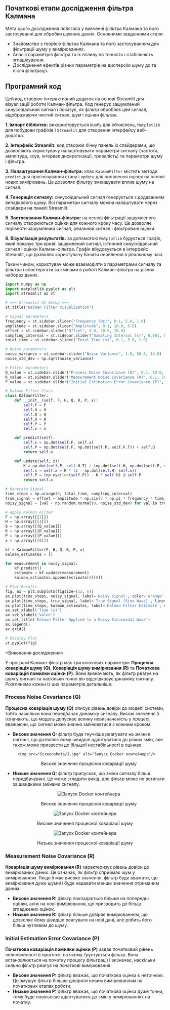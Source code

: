 <h2>Початкові етапи дослідження фільтра Калмана</h2>

<p>Мета цього дослідження полягала у вивченні фільтра Калмана та його застосуванні для обробки шумних даних. Основними завданнями стали:</p>

<ul>
    <li>Знайомство з теорією фільтра Калмана та його застосуванням для фільтрації шуму у вимірюваннях.</li>
    <li>Аналіз параметрів фільтра та їх впливу на точність і стабільність згладжування.</li>
    <li>Дослідження ефектів різних параметрів на дисперсію шуму до та після фільтрації.</li>
</ul>

<h2>Програмний код</h2>

<p>Цей код створює інтерактивний додаток на основі Streamlit для візуалізації роботи Калман-фільтра. Код генерує зашумлений синусоїдальний сигнал і показує, як фільтр обробляє цей сигнал, відображаючи чистий сигнал, шум і оцінки фільтра.</p>

<p><strong>1. Імпорт бібліотек:</strong> використовується <code>NumPy</code> для обчислень, <code>Matplotlib</code> для побудови графіків і <code>Streamlit</code> для створення інтерфейсу веб-додатка.</p>

<p><strong>2. Інтерфейс Streamlit:</strong> код створює бічну панель із слайдерами, що дозволяють користувачу налаштовувати параметри сигналу (частота, амплітуда, зсув, інтервал дискретизації, тривалість) та параметри шуму і фільтра.</p>

<p><strong>3. Налаштування Калман-фільтра:</strong> клас <code>KalmanFilter</code> містить методи <code>predict</code> для прогнозування стану і <code>update</code> для оновлення оцінок на основі нових вимірювань. Це дозволяє фільтру зменшувати вплив шуму на сигнал.</p>

<p><strong>4. Генерація сигналу:</strong> синусоїдальний сигнал генерується з додаванням випадкового шуму. Всі параметри сигналу можна налаштувати через слайдери на панелі Streamlit.</p>

<p><strong>5. Застосування Калман-фільтра:</strong> на основі фільтрації зашумленого сигналу створюються оцінки для кожного кроку часу. Це дозволяє порівняти зашумлений сигнал, реальний сигнал і фільтровані оцінки.</p>

<p><strong>6. Візуалізація результатів:</strong> за допомогою <code>Matplotlib</code> будується графік, який показує три криві: зашумлений сигнал, істинний синусоїдальний сигнал і оцінки Калман-фільтра. Графік вбудовується в інтерфейс Streamlit, що дозволяє користувачу бачити оновлення в реальному часі.</p>

<p>Таким чином, користувач може взаємодіяти з параметрами сигналу та фільтра і спостерігати за змінами в роботі Калман-фільтра на різних наборах даних.</p>

``` python
import numpy as np
import matplotlib.pyplot as plt
import streamlit as st

# === Streamlit UI Setup ===
st.title("Kalman Filter Visualization")

# Signal parameters
frequency = st.sidebar.slider("Frequency (Hz)", 0.1, 5.0, 1.0)
amplitude = st.sidebar.slider("Amplitude", 0.1, 10.0, 5.0)
offset = st.sidebar.slider("Offset", 0.0, 20.0, 10.0)
sampling_interval = st.sidebar.slider("Sampling Interval (s)", 0.001, 0.1, 0.001)
total_time = st.sidebar.slider("Total Time (s)", 0.1, 5.0, 1.0)

# Noise parameters
noise_variance = st.sidebar.slider("Noise Variance", 1.0, 50.0, 16.0)
noise_std_dev = np.sqrt(noise_variance)

# Filter parameters
Q_value = st.sidebar.slider("Process Noise Covariance (Q)", 0.1, 10.0, 1.0)
R_value = st.sidebar.slider("Measurement Noise Covariance (R)", 0.1, 50.0, 10.0)
P_value = st.sidebar.slider("Initial Estimation Error Covariance (P)", 0.1, 10.0, 1.0)

# Kalman Filter Class
class KalmanFilter:
    def __init__(self, F, H, Q, R, P, x):
        self.F = F
        self.H = H
        self.Q = Q
        self.R = R
        self.P = P
        self.x = x

    def predict(self):
        self.x = np.dot(self.F, self.x)
        self.P = np.dot(self.F, np.dot(self.P, self.F.T)) + self.Q
        return self.x

    def update(self, z):
        K = np.dot(self.P, self.H.T) / (np.dot(self.H, np.dot(self.P, self.H.T)) + self.R)
        self.x = self.x + K * (z - np.dot(self.H, self.x))
        self.P = (np.eye(len(self.P)) - K * self.H) @ self.P
        return self.x

# Generate Signal
time_steps = np.arange(0, total_time, sampling_interval)
true_signal = offset + amplitude * np.sin(2 * np.pi * frequency * time_steps)
noisy_signal = [val + np.random.normal(0, noise_std_dev) for val in true_signal]

# Apply Kalman Filter
F = np.array([[1]])
H = np.array([[1]])
Q = np.array([[Q_value]])
R = np.array([[R_value]])
P = np.array([[P_value]])
x = np.array([[0]])

kf = KalmanFilter(F, H, Q, R, P, x)
kalman_estimates = []

for measurement in noisy_signal:
    kf.predict()
    estimate = kf.update(measurement)
    kalman_estimates.append(estimate[0][0])

# Plot Results
fig, ax = plt.subplots(figsize=(12, 6))
ax.plot(time_steps, noisy_signal, label='Noisy Signal', color='orange', linestyle='-', alpha=0.6)
ax.plot(time_steps, true_signal, label='True Signal (Sine Wave)', linestyle='--', color='blue')
ax.plot(time_steps, kalman_estimates, label='Kalman Filter Estimate', color='green')
ax.set_xlabel('Time (s)')
ax.set_ylabel('Value')
ax.set_title('Kalman Filter Applied to a Noisy Sinusoidal Wave')
ax.legend()
ax.grid()

# Display Plot
st.pyplot(fig)
```

<Виконання дослідження>

<p>У програмі Калман-фільтр має три ключових параметри: <strong>Процесна коваріація шуму (Q)</strong>, <strong>Коваріація шуму вимірювання (R)</strong> та <strong>Початкова коваріація помилки оцінки (P)</strong>. Вони визначають, як фільтр реагує на шум у сигналі та наскільки точно він відслідковує динаміку сигналу. Розглянемо кожен із цих параметрів детальніше:</p>

<h3>Process Noise Covariance (Q)</h3>
<p><strong>Процесна коваріація шуму (Q)</strong> описує рівень довіри до моделі системи, тобто наскільки вона передбачає динаміку сигналу. Високі значення <code>Q</code> означають, що модель допускає велику невизначеність у процесі, вважаючи, що сигнал може значно змінюватися з кожним кроком.</p>
<ul>
  <li><strong>Високе значення Q:</strong> фільтр буде гнучкіше реагувати на зміни в сигналі, що дозволяє йому швидше адаптуватися до різких змін, але також може призвести до більшої нестабільності в оцінках.

      <img src="Screenshots/1.jpg" alt="Запуск Docker контейнера"/>
</p>
<p align="center">
    Високе значення процесної коваріації шуму
</p></li>
  <li><strong>Низьке значення Q:</strong> фільтр припускає, що зміни сигналу більш передбачувані. Це може згладити вихід, але фільтр може не встигати за швидкими змінами сигналу.<p align="center">
  <img src="Screenshots/1.jpg" alt="Запуск Docker контейнера"/>
</p>
<p align="center">
    Високе значення процесної коваріації шуму
</p></li>
</ul>

<p align="center">
  <img src="Screenshots/1.jpg" alt="Запуск Docker контейнера"/>
</p>
<p align="center">
    Високе значення процесної коваріації шуму
</p>

<p align="center">
  <img src="Screenshots/2.jpg" alt="Запуск Docker контейнера"/>
</p>
<p align="center">
    Низька значення процесної коваріації шуму
</p>

<h3>Measurement Noise Covariance (R)</h3>
<p><strong>Коваріація шуму вимірювання (R)</strong> характеризує рівень довіри до вимірюваних даних. Це означає, як фільтр сприймає шум у вимірюваннях. Якщо <code>R</code> має високе значення, фільтр буде вважати, що вимірювання дуже шумні і буде надавати менше значення отриманим даним.</p>
<ul>
  <li><strong>Високе значення R:</strong> фільтр покладається більше на попередні оцінки, аніж на нові вимірювання, що призводить до більш згладжених оцінок.</li>
  <li><strong>Низьке значення R:</strong> фільтр більше довіряє вимірюванням, що дозволяє йому швидше реагувати на нові дані, але робить його більш чутливим до шуму.</li>
</ul>

<h3>Initial Estimation Error Covariance (P)</h3>
<p><strong>Початкова коваріація помилки оцінки (P)</strong> задає початковий рівень невпевненості в прогнозі, на якому ґрунтується фільтр. Вона встановлюється на початку процесу фільтрації і визначає, наскільки сильно фільтр реагує на початкові вимірювання.</p>
<ul>
  <li><strong>Високе значення P:</strong> фільтр вважає, що початкова оцінка є неточною. Це змушує фільтр більше довіряти новим вимірюванням на початкових етапах роботи.</li>
  <li><strong>Низьке значення P:</strong> фільтр вважає, що початкова оцінка дуже точна, тому буде повільніше адаптуватися до змін у вимірюваннях на початку.</li>
</ul>

